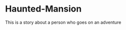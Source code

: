Haunted-Mansion
===============
<!doctype html>
<html>
<head>
<script type="text/javascript" src="Haunted.js"></script>
 <title>Haunted Mansion</title>
</head>

<body>
  This is a story about a person who goes on an adventure
 

